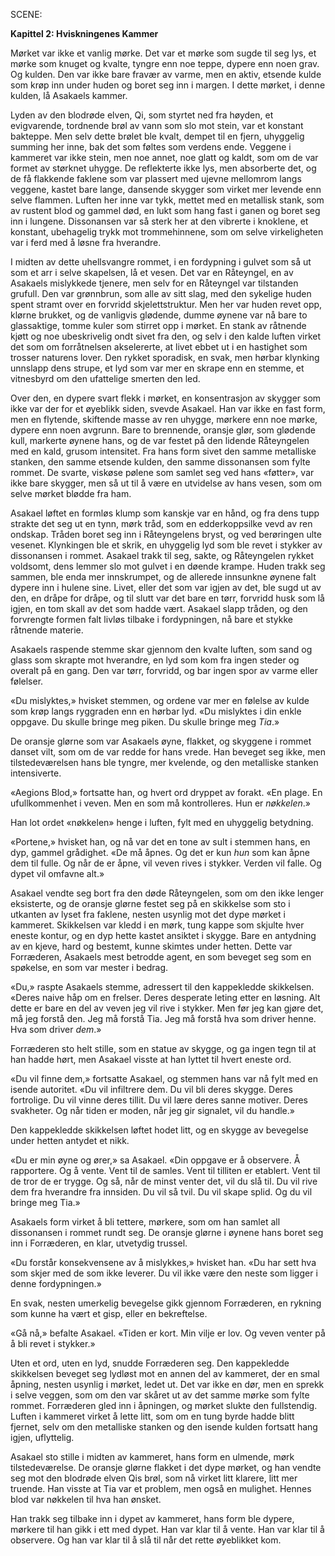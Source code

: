 SCENE:

**Kapittel 2: Hviskningenes Kammer**

Mørket var ikke et vanlig mørke. Det var et mørke som sugde til seg lys, et mørke som knuget og kvalte, tyngre enn noe teppe, dypere enn noen grav. Og kulden. Den var ikke bare fravær av varme, men en aktiv, etsende kulde som krøp inn under huden og boret seg inn i margen. I dette mørket, i denne kulden, lå Asakaels kammer.

Lyden av den blodrøde elven, Qi, som styrtet ned fra høyden, et evigvarende, tordnende brøl av vann som slo mot stein, var et konstant bakteppe. Men selv dette brølet ble kvalt, dempet til en fjern, uhyggelig summing her inne, bak det som føltes som verdens ende. Veggene i kammeret var ikke stein, men noe annet, noe glatt og kaldt, som om de var formet av størknet uhygge. De reflekterte ikke lys, men absorberte det, og de få flakkende faklene som var plassert med ujevne mellomrom langs veggene, kastet bare lange, dansende skygger som virket mer levende enn selve flammen. Luften her inne var tykk, mettet med en metallisk stank, som av rustent blod og gammel død, en lukt som hang fast i ganen og boret seg inn i lungene. Dissonansen var så sterk her at den vibrerte i knoklene, et konstant, ubehagelig trykk mot trommehinnene, som om selve virkeligheten var i ferd med å løsne fra hverandre.

I midten av dette uhellsvangre rommet, i en fordypning i gulvet som så ut som et arr i selve skapelsen, lå et vesen. Det var en Råteyngel, en av Asakaels mislykkede tjenere, men selv for en Råteyngel var tilstanden grufull. Den var grønnbrun, som alle av sitt slag, med den sykelige huden spent stramt over en forvridd skjelettstruktur. Men her var huden revet opp, klørne brukket, og de vanligvis glødende, dumme øynene var nå bare to glassaktige, tomme kuler som stirret opp i mørket. En stank av råtnende kjøtt og noe ubeskrivelig ondt sivet fra den, og selv i den kalde luften virket det som om forråtnelsen akselererte, at livet ebbet ut i en hastighet som trosser naturens lover. Den rykket sporadisk, en svak, men hørbar klynking unnslapp dens strupe, et lyd som var mer en skrape enn en stemme, et vitnesbyrd om den ufattelige smerten den led.

Over den, en dypere svart flekk i mørket, en konsentrasjon av skygger som ikke var der for et øyeblikk siden, svevde Asakael. Han var ikke en fast form, men en flytende, skiftende masse av ren uhygge, mørkere enn noe mørke, dypere enn noen avgrunn. Bare to brennende, oransje glør, som glødende kull, markerte øynene hans, og de var festet på den lidende Råteyngelen med en kald, grusom intensitet. Fra hans form sivet den samme metalliske stanken, den samme etsende kulden, den samme dissonansen som fylte rommet. De svarte, viskøse pølene som samlet seg ved hans «føtter», var ikke bare skygger, men så ut til å være en utvidelse av hans vesen, som om selve mørket blødde fra ham.

Asakael løftet en formløs klump som kanskje var en hånd, og fra dens tupp strakte det seg ut en tynn, mørk tråd, som en edderkoppsilke vevd av ren ondskap. Tråden boret seg inn i Råteyngelens bryst, og ved berøringen ulte vesenet. Klynkingen ble et skrik, en uhyggelig lyd som ble revet i stykker av dissonansen i rommet. Asakael trakk til seg, sakte, og Råteyngelen rykket voldsomt, dens lemmer slo mot gulvet i en døende krampe. Huden trakk seg sammen, ble enda mer innskrumpet, og de allerede innsunkne øynene falt dypere inn i hulene sine. Livet, eller det som var igjen av det, ble sugd ut av den, en dråpe for dråpe, og til slutt var det bare en tørr, forvridd husk som lå igjen, en tom skall av det som hadde vært. Asakael slapp tråden, og den forvrengte formen falt livløs tilbake i fordypningen, nå bare et stykke råtnende materie.

Asakaels raspende stemme skar gjennom den kvalte luften, som sand og glass som skrapte mot hverandre, en lyd som kom fra ingen steder og overalt på en gang. Den var tørr, forvridd, og bar ingen spor av varme eller følelser.

«Du mislyktes,» hvisket stemmen, og ordene var mer en følelse av kulde som krøp langs ryggraden enn en hørbar lyd. «Du mislyktes i din enkle oppgave. Du skulle bringe meg piken. Du skulle bringe meg *Tia*.»

De oransje glørne som var Asakaels øyne, flakket, og skyggene i rommet danset vilt, som om de var redde for hans vrede. Han beveget seg ikke, men tilstedeværelsen hans ble tyngre, mer kvelende, og den metalliske stanken intensiverte.

«Aegions Blod,» fortsatte han, og hvert ord dryppet av forakt. «En plage. En ufullkommenhet i veven. Men en som må kontrolleres. Hun er *nøkkelen*.»

Han lot ordet «nøkkelen» henge i luften, fylt med en uhyggelig betydning.

«Portene,» hvisket han, og nå var det en tone av sult i stemmen hans, en dyp, gammel grådighet. «De må åpnes. Og det er kun *hun* som kan åpne dem til fulle. Og når de er åpne, vil veven rives i stykker. Verden vil falle. Og dypet vil omfavne alt.»

Asakael vendte seg bort fra den døde Råteyngelen, som om den ikke lenger eksisterte, og de oransje glørne festet seg på en skikkelse som sto i utkanten av lyset fra faklene, nesten usynlig mot det dype mørket i kammeret. Skikkelsen var kledd i en mørk, tung kappe som skjulte hver eneste kontur, og en dyp hette kastet ansiktet i skygge. Bare en antydning av en kjeve, hard og bestemt, kunne skimtes under hetten. Dette var Forræderen, Asakaels mest betrodde agent, en som beveget seg som en spøkelse, en som var mester i bedrag.

«Du,» raspte Asakaels stemme, adressert til den kappekledde skikkelsen. «Deres naive håp om en frelser. Deres desperate leting etter en løsning. Alt dette er bare en del av veven jeg vil rive i stykker. Men før jeg kan gjøre det, må jeg forstå den. Jeg må forstå Tia. Jeg må forstå hva som driver henne. Hva som driver *dem*.»

Forræderen sto helt stille, som en statue av skygge, og ga ingen tegn til at han hadde hørt, men Asakael visste at han lyttet til hvert eneste ord.

«Du vil finne dem,» fortsatte Asakael, og stemmen hans var nå fylt med en isende autoritet. «Du vil infiltrere dem. Du vil bli deres skygge. Deres fortrolige. Du vil vinne deres tillit. Du vil lære deres sanne motiver. Deres svakheter. Og når tiden er moden, når jeg gir signalet, vil du handle.»

Den kappekledde skikkelsen løftet hodet litt, og en skygge av bevegelse under hetten antydet et nikk.

«Du er min øyne og ører,» sa Asakael. «Din oppgave er å observere. Å rapportere. Og å vente. Vent til de samles. Vent til tilliten er etablert. Vent til de tror de er trygge. Og så, når de minst venter det, vil du slå til. Du vil rive dem fra hverandre fra innsiden. Du vil så tvil. Du vil skape splid. Og du vil bringe meg Tia.»

Asakaels form virket å bli tettere, mørkere, som om han samlet all dissonansen i rommet rundt seg. De oransje glørne i øynene hans boret seg inn i Forræderen, en klar, utvetydig trussel.

«Du forstår konsekvensene av å mislykkes,» hvisket han. «Du har sett hva som skjer med de som ikke leverer. Du vil ikke være den neste som ligger i denne fordypningen.»

En svak, nesten umerkelig bevegelse gikk gjennom Forræderen, en rykning som kunne ha vært et gisp, eller en bekreftelse.

«Gå nå,» befalte Asakael. «Tiden er kort. Min vilje er lov. Og veven venter på å bli revet i stykker.»

Uten et ord, uten en lyd, snudde Forræderen seg. Den kappekledde skikkelsen beveget seg lydløst mot en annen del av kammeret, der en smal åpning, nesten usynlig i mørket, ledet ut. Det var ikke en dør, men en sprekk i selve veggen, som om den var skåret ut av det samme mørke som fylte rommet. Forræderen gled inn i åpningen, og mørket slukte den fullstendig. Luften i kammeret virket å lette litt, som om en tung byrde hadde blitt fjernet, selv om den metalliske stanken og den isende kulden fortsatt hang igjen, uflyttelig.

Asakael sto stille i midten av kammeret, hans form en ulmende, mørk tilstedeværelse. De oransje glørne flakket i det dype mørket, og han vendte seg mot den blodrøde elven Qis brøl, som nå virket litt klarere, litt mer truende. Han visste at Tia var et problem, men også en mulighet. Hennes blod var nøkkelen til hva han ønsket.

Han trakk seg tilbake inn i dypet av kammeret, hans form ble dypere, mørkere til han gikk i ett med dypet. Han var klar til å vente. Han var klar til å observere. Og han var klar til å slå til når det rette øyeblikket kom.